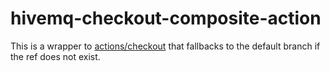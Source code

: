 # hivemq-checkout-composite-action

This is a wrapper to [actions/checkout](https://github.com/actions/checkout) that fallbacks to the default branch if the ref does not exist.

